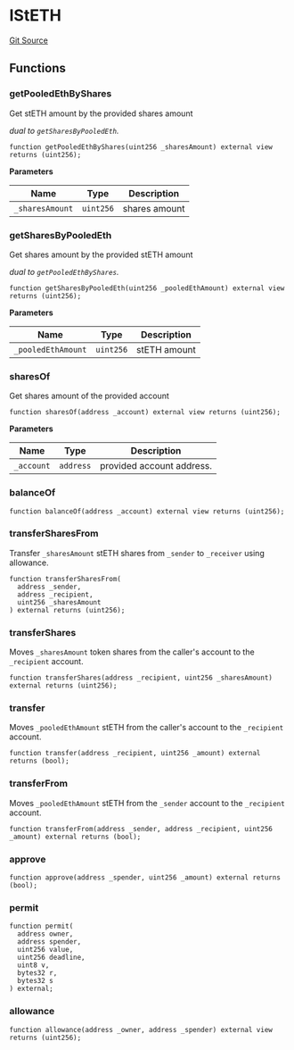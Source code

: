 # IStETH

[Git Source](https://github.com/lidofinance/community-staking-module/blob/49f6937ff74cffecb74206f771c12be0e9e28448/src/interfaces/IStETH.sol)

## Functions

### getPooledEthByShares

Get stETH amount by the provided shares amount

_dual to `getSharesByPooledEth`._

```solidity
function getPooledEthByShares(uint256 _sharesAmount) external view returns (uint256);
```

**Parameters**

| Name            | Type      | Description   |
| --------------- | --------- | ------------- |
| `_sharesAmount` | `uint256` | shares amount |

### getSharesByPooledEth

Get shares amount by the provided stETH amount

_dual to `getPooledEthByShares`._

```solidity
function getSharesByPooledEth(uint256 _pooledEthAmount) external view returns (uint256);
```

**Parameters**

| Name               | Type      | Description  |
| ------------------ | --------- | ------------ |
| `_pooledEthAmount` | `uint256` | stETH amount |

### sharesOf

Get shares amount of the provided account

```solidity
function sharesOf(address _account) external view returns (uint256);
```

**Parameters**

| Name       | Type      | Description               |
| ---------- | --------- | ------------------------- |
| `_account` | `address` | provided account address. |

### balanceOf

```solidity
function balanceOf(address _account) external view returns (uint256);
```

### transferSharesFrom

Transfer `_sharesAmount` stETH shares from `_sender` to `_receiver` using allowance.

```solidity
function transferSharesFrom(
  address _sender,
  address _recipient,
  uint256 _sharesAmount
) external returns (uint256);
```

### transferShares

Moves `_sharesAmount` token shares from the caller's account to the `_recipient` account.

```solidity
function transferShares(address _recipient, uint256 _sharesAmount) external returns (uint256);
```

### transfer

Moves `_pooledEthAmount` stETH from the caller's account to the `_recipient` account.

```solidity
function transfer(address _recipient, uint256 _amount) external returns (bool);
```

### transferFrom

Moves `_pooledEthAmount` stETH from the `_sender` account to the `_recipient` account.

```solidity
function transferFrom(address _sender, address _recipient, uint256 _amount) external returns (bool);
```

### approve

```solidity
function approve(address _spender, uint256 _amount) external returns (bool);
```

### permit

```solidity
function permit(
  address owner,
  address spender,
  uint256 value,
  uint256 deadline,
  uint8 v,
  bytes32 r,
  bytes32 s
) external;
```

### allowance

```solidity
function allowance(address _owner, address _spender) external view returns (uint256);
```
